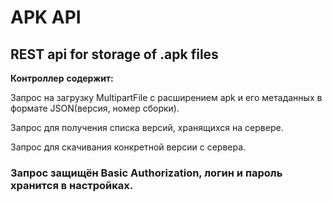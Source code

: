 # APK API
## REST api for storage of .apk files

**Контроллер** **содержит:**

Запрос на загрузку MultipartFile с расширением apk и его метаданных в формате JSON(версия, номер сборки).

Запрос для получения списка версий, хранящихся на сервере.

Запрос для скачивания конкретной версии с сервера.
 
  ### Запрос защищён Basic Authorization, логин и пароль  хранится в настройках. 

